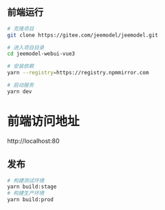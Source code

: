 
## 前端运行

```bash
# 克隆项目
git clone https://gitee.com/jeemodel/jeemodel.git

# 进入项目目录
cd jeemodel-webui-vue3

# 安装依赖
yarn --registry=https://registry.npmmirror.com

# 启动服务
yarn dev
```
# 前端访问地址 
http://localhost:80


## 发布
```bash
# 构建测试环境 
yarn build:stage
# 构建生产环境 
yarn build:prod

```
